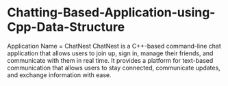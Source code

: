 # Chatting-Based-Application-using-Cpp-Data-Structure
Application Name = ChatNest    ChatNest is a C++-based command-line chat application that allows users to join up, sign in, manage their friends, and communicate with them in real time. It provides a platform for text-based communication that allows users to stay connected, communicate updates, and exchange information with ease.
